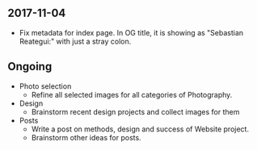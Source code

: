 ## 2017-11-04
* Fix metadata for index page. In OG title, it is showing as "Sebastian Reategui:" with just a stray colon.

## Ongoing
* Photo selection
  * Refine all selected images for all categories of Photography.
* Design
  * Brainstorm recent design projects and collect images for them
* Posts
  * Write a post on methods, design and success of Website project.
  * Brainstorm other ideas for posts.

